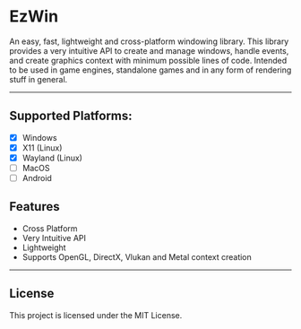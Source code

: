 # EzWin

An easy, fast, lightweight and cross-platform windowing library. This library provides a very intuitive API to create and manage windows, handle events, and create graphics context with minimum possible lines of code. Intended to be used in game engines, standalone games and in any form of rendering stuff in general.

---

## Supported Platforms:

- [x] Windows
- [x] X11 (Linux)
- [x] Wayland (Linux)
- [ ] MacOS
- [ ] Android

## Features

- Cross Platform
- Very Intuitive API
- Lightweight
- Supports OpenGL, DirectX, Vlukan and Metal context creation

---

## License

This project is licensed under the MIT License.
